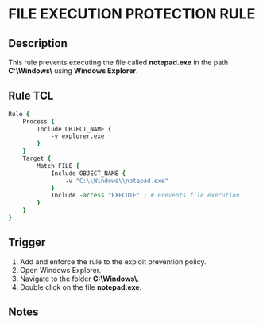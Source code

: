 # FILE EXECUTION PROTECTION RULE

## Description
This rule prevents executing the file called **notepad.exe** in the path **C:\\Windows\\** using **Windows Explorer**.

## Rule TCL
```tcl
Rule {
    Process {
        Include OBJECT_NAME {
            -v explorer.exe
        }
    }
    Target {
        Match FILE {
            Include OBJECT_NAME {
                -v "C:\\Windows\\notepad.exe"
            }
            Include -access "EXECUTE" ; # Prevents file execution
        }
    }
}
```

## Trigger
1. Add and enforce the rule to the exploit prevention policy.
2. Open Windows Explorer.
3. Navigate to the folder **C:\\Windows\\**.
4. Double click on the file **notepad.exe**.

## Notes